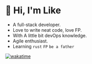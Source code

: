 # 👋 Hi, I'm Like

- A full-stack developer. 
- Love to write neat code, love FP.
- With A little bit devOps knowledge.
- Agile enthusiast.
- Learning `rust` `FP` `be a father`

<!-- ![info](https://github-readme-stats.vercel.app/api?username=ekilzen&hide_title=true&show_icons=true&theme=onedark) -->

[![wakatime](https://github-readme-stats.vercel.app/api/wakatime?username=ekil&layout=compact&theme=onedark&langs_count=6)](https://wakatime.com/@ekil)

<!-- ![lang](https://github-readme-stats.vercel.app/api/top-langs/?username=ekilzen&layout=compact&theme=onedark&langs_count=6) -->
